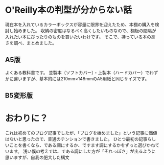 # O'Reilly本の判型が分からない話

現在本を入れているカラーボックスが容量に限界を迎えたため、本棚の購入を検討し始めました。
収納の密度はなるべく高くしたいものなので、棚板の間隔が入れたい本にぴったりのものを買いたいわけです。
そこで、持っている本の高さを調べ、まとめました。

## A5版

よくある教科書です。
並製本（ソフトカバー）・上製本（ハードカバー）でわずかに違いますが、基本的には210mm×148mmのA5用紙と同じサイズです。

## B5変形版

# おわりに？

これは初めてのブログ記事でしたが、「ブログを始めました」という記事に価値はないと思ったので、普通のテンションで書きました。
ひとつ最初の記事らしいことを書くなら、である調にするか、ですます調にするかをずっと選びかねています。
浅い僕の考えでは、である調にした方が「それっぽさ」が出るように思いますが、自我の肥大した構文
